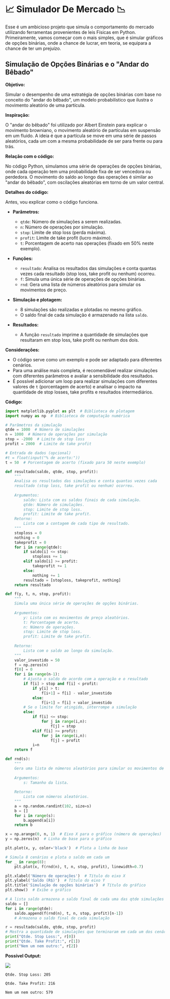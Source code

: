 # :chart_with_upwards_trend: Simulador De Mercado :chart_with_downwards_trend:
Esse é um ambicioso projeto que simula o comportamento do mercado utilizando ferramentas provenientes de leis Físicas em Python.
Primeiramente, vamos começar com o mais simples, que é simular gráficos de opções binárias, onde a chance de lucrar, em teoria, se equipara a chance de ter um prejuízo.

## Simulação de Opções Binárias e o "Andar do Bêbado"
**Objetivo:**

Simular o desempenho de uma estratégia de opções binárias com base no conceito do "andar do bêbado", um modelo probabilístico que ilustra o movimento aleatório de uma partícula.

**Inspiração:**

O "andar do bêbado" foi utilizado por Albert Einstein para explicar o movimento browniano, o movimento aleatório de partículas em suspensão em um fluido. A ideia é que a partícula se move em uma série de passos aleatórios, cada um com a mesma probabilidade de ser para frente ou para trás.

**Relação com o código:**

No código Python, simulamos uma série de operações de opções binárias, onde cada operação tem uma probabilidade fixa de ser vencedora ou perdedora. O movimento do saldo ao longo das operações é similar ao "andar do bêbado", com oscilações aleatórias em torno de um valor central.

**Detalhes do código:**

Antes, vou explicar como o código funciona.

* **Parâmetros:**
    * `qtde`: Número de simulações a serem realizadas.
    * `n`: Número de operações por simulação.
    * `stop`: Limite de stop loss (perda máxima).
    * `profit`: Limite de take profit (lucro máximo).
    * `t`: Porcentagem de acerto nas operações (fixado em 50% neste exemplo).

* **Funções:**
    * `resultado`: Analisa os resultados das simulações e conta quantas vezes cada resultado (stop loss, take profit ou nenhum) ocorreu.
    * `f`: Simula uma única série de operações de opções binárias.
    * `rnd`: Gera uma lista de números aleatórios para simular os movimentos de preço.

* **Simulação e plotagem:**
    * 8 simulações são realizadas e plotadas no mesmo gráfico.
    * O saldo final de cada simulação é armazenado na lista `saldo`.

* **Resultados:**
    * A função `resultado` imprime a quantidade de simulações que resultaram em stop loss, take profit ou nenhum dos dois.

**Considerações:**

* O código serve como um exemplo e pode ser adaptado para diferentes cenários.
* Para uma análise mais completa, é recomendável realizar simulações com diferentes parâmetros e avaliar a sensibilidade dos resultados.
* É possível adicionar um loop para realizar simulações com diferentes valores de `t` (porcentagem de acerto) e analisar o impacto na quantidade de stop losses, take profits e resultados intermediários.

**Código:**
```python
import matplotlib.pyplot as plt  # Biblioteca de plotagem
import numpy as np  # Biblioteca de computação numérica

# Parâmetros da simulação
qtde = 1000  # Número de simulações
n = 1000  # Número de operações por simulação
stop = -2000  # Limite de stop loss
profit = 2000  # Limite de take profit

# Entrada de dados (opcional)
#t = float(input("% de acerto:"))
t = 50  # Porcentagem de acerto (fixado para 50 neste exemplo)

def resultado(saldo, qtde, stop, profit):
    """
    Analisa os resultados das simulações e conta quantas vezes cada 
    resultado (stop loss, take profit ou nenhum) ocorreu.
    
    Argumentos:
        saldo: Lista com os saldos finais de cada simulação.
        qtde: Número de simulações.
        stop: Limite de stop loss.
        profit: Limite de take profit.
    Retorno:
        Lista com a contagem de cada tipo de resultado.
    """
    stoploss = 0
    nothing = 0
    takeprofit = 0
    for i in range(qtde):
        if saldo[i] <= stop:
            stoploss += 1
        elif saldo[i] >= profit:
            takeprofit += 1
        else:
            nothing += 1
        resultado = [stoploss, takeprofit, nothing]
    return resultado

def f(y, t, n, stop, profit):
    """
    Simula uma única série de operações de opções binárias.
    
    Argumentos:
        y: Lista com os movimentos de preço aleatórios.
        t: Porcentagem de acerto.
        n: Número de operações.
        stop: Limite de stop loss.
        profit: Limite de take profit.
        
    Retorno:
        Lista com o saldo ao longo da simulação.
    """
    valor_investido = 50
    f = np.zeros(n)
    f[0] = 0
    for i in range(n-1):
        # Ajusta o saldo de acordo com a operação e o resultado
        if f[i] > stop and f[i] < profit:
            if y[i] > t:
                f[i+1] = f[i] - valor_investido
            else:
                f[i+1] = f[i] + valor_investido
        # Se o limite for atingido, interrompe a simulação
        else:
            if f[i] <= stop:
                for j in range(i,n):
                    f[j] = stop
            elif f[i] >= profit:
                for j in range(i,n):
                    f[j] = profit
            i=n
    return f

def rnd(s):
    """
    Gera uma lista de números aleatórios para simular os movimentos de preço.
    
    Argumentos:
        s: Tamanho da lista.
        
    Retorno:
        Lista com números aleatórios.
    """
    a = np.random.randint(102, size=s)
    b = []
    for i in range(s):
        b.append(a[i])
    return b

x = np.arange(0, n, 1)  # Eixo X para o gráfico (número de operações)
y = np.zeros(n)  # Linha de base para o gráfico

plt.plot(x, y, color='black')  # Plota a linha de base

# Simula 8 cenários e plota o saldo em cada um
for _ in range(8):
    plt.plot(x, f(rnd(n), t, n, stop, profit), linewidth=0.7)

plt.xlabel('Número de operações')  # Título do eixo X
plt.ylabel('Saldo (R$)')  # Título do eixo Y
plt.title('Simulação de opções binárias')  # Título do gráfico
plt.show()  # Exibe o gráfico

# A lista saldo armazena o saldo final de cada uma das qtde simulações
saldo = [] 
for i in range(qtde): 
    saldo.append(f(rnd(n), t, n, stop, profit)[n-1]) 
    # Armazena o saldo final de cada simulação

r = resultado(saldo, qtde, stop, profit)
# Mostra a quantidade de simulações que terminaram em cada um dos cenários.
print("Qtde. Stop Loss:", r[0])
print("Qtde. Take Profit:", r[1])
print("Nem um nem outro:", r[2])
```

**Possível Output:**

<img src="https://github.com/Geovannisz/SimuladorDeMercado/assets/82838501/d74dbb37-9909-4f96-8907-16b505b7b7c8">


`Qtde. Stop Loss: 205`

`Qtde. Take Profit: 216`

`Nem um nem outro: 579`
